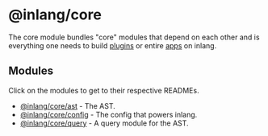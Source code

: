 # @inlang/core

The core module bundles "core" modules that depend on each other and is everything one needs to build [plugins](https://inlang.com/documentation/plugins) or entire [apps](https://inlang.com/documentation/build-on-inlang) on inlang.

## Modules

Click on the modules to get to their respective READMEs.

- [@inlang/core/ast](https://github.com/inlang/inlang/tree/main/source-code/core/src/ast/) - The AST.
- [@inlang/core/config](https://github.com/inlang/inlang/tree/main/source-code/core/src/config/) - The config that powers inlang.
- [@inlang/core/query](https://github.com/inlang/inlang/tree/main/source-code/core/src/query/) - A query module for the AST.
